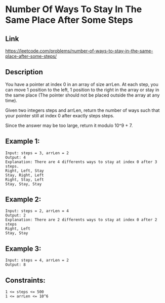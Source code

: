 # Number Of Ways To Stay In The Same Place After Some Steps

## Link
https://leetcode.com/problems/number-of-ways-to-stay-in-the-same-place-after-some-steps/

## Description
You have a pointer at index 0 in an array of size arrLen. At each step, you can move 1 position to the left, 1 position to the right in the array or stay in the same place  (The pointer should not be placed outside the array at any time).

Given two integers steps and arrLen, return the number of ways such that your pointer still at index 0 after exactly steps steps.

Since the answer may be too large, return it modulo 10^9 + 7.

## Example 1:
```
Input: steps = 3, arrLen = 2
Output: 4
Explanation: There are 4 differents ways to stay at index 0 after 3 steps.
Right, Left, Stay
Stay, Right, Left
Right, Stay, Left
Stay, Stay, Stay
```

## Example 2:
```
Input: steps = 2, arrLen = 4
Output: 2
Explanation: There are 2 differents ways to stay at index 0 after 2 steps
Right, Left
Stay, Stay
```

## Example 3:
```
Input: steps = 4, arrLen = 2
Output: 8
```

## Constraints:
```
1 <= steps <= 500
1 <= arrLen <= 10^6
```
